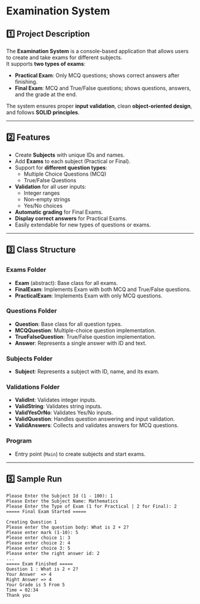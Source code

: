 # Examination System

## 1️⃣ Project Description
The **Examination System** is a console-based application that allows users to create and take exams for different subjects.  
It supports **two types of exams**:  

- **Practical Exam**: Only MCQ questions; shows correct answers after finishing.  
- **Final Exam**: MCQ and True/False questions; shows questions, answers, and the grade at the end.  

The system ensures proper **input validation**, clean **object-oriented design**, and follows **SOLID principles**.

---

## 2️⃣ Features
- Create **Subjects** with unique IDs and names.  
- Add **Exams** to each subject (Practical or Final).  
- Support for **different question types**:
  - Multiple Choice Questions (MCQ)
  - True/False Questions  
- **Validation** for all user inputs:
  - Integer ranges
  - Non-empty strings
  - Yes/No choices  
- **Automatic grading** for Final Exams.  
- **Display correct answers** for Practical Exams.  
- Easily extendable for new types of questions or exams.  

---

## 3️⃣ Class Structure

### Exams Folder
- **Exam** (abstract): Base class for all exams.
- **FinalExam**: Implements Exam with both MCQ and True/False questions.
- **PracticalExam**: Implements Exam with only MCQ questions.

### Questions Folder
- **Question**: Base class for all question types.
- **MCQQuestion**: Multiple-choice question implementation.
- **TrueFalseQuestion**: True/False question implementation.
- **Answer**: Represents a single answer with ID and text.

### Subjects Folder
- **Subject**: Represents a subject with ID, name, and its exam.

### Validations Folder
- **ValidInt**: Validates integer inputs.
- **ValidString**: Validates string inputs.
- **ValidYesOrNo**: Validates Yes/No inputs.
- **ValidQuestion**: Handles question answering and input validation.
- **ValidAnswers**: Collects and validates answers for MCQ questions.

### Program
- Entry point (`Main`) to create subjects and start exams.


---

## 5️⃣ Sample Run

```text
Please Enter the Subject Id (1 - 100): 1
Please Enter the Subject Name: Mathematics
Please Enter the Type of Exam (1 for Practical | 2 for Final): 2
===== Final Exam Started =====

Creating Question 1
Please enter the question body: What is 2 + 2?
Please enter mark (1-10): 5
Please enter choice 1: 3
Please enter choice 2: 4
Please enter choice 3: 5
Please enter the right answer id: 2
...
===== Exam Finished =====
Question 1 : What is 2 + 2?
Your Answer  => 4
Right Answer => 4
Your Grade is 5 From 5
Time = 02:34
Thank you

